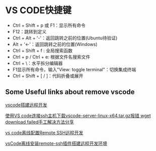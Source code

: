 # VS CODE快捷键
- Ctrl + Shift + p 或 F1：显示所有命令
- F12：跳转到定义
- Ctrl + Alt + '-'：返回跳转之前的位置(Ubuntu待验证)
- Alt + '<-'：返回跳转之前的位置(Windows)
- Ctrl + Shift + f : 全局搜索函数
- Ctrl + p / Ctrl + e: 根据文件名搜索文件
- Ctrl + \：水平拆分编辑器
- F1显示所有命令，输入"View: toggle terminal"：切换集成终端
- Ctrl + Shift + [ / ]：代码折叠或展开

## Some Useful links about remove vscode

[vscode搭建远程开发](https://blog.csdn.net/bcfd_yundou/article/details/96135456)

[使用VS code连接ssh主机下载vscode-server-linux-x64.tar.gz报错 wget download failed手工解决方法分享](https://blog.csdn.net/zhuzixiangshui/article/details/103680328)

[vs code离线配置Remote SSH远程开发](https://blog.csdn.net/u013259321/article/details/106499869)

[vsCode离线安装remote-ssh插件搭建远程开发环境](https://blog.csdn.net/a1598025967/article/details/103923089)
